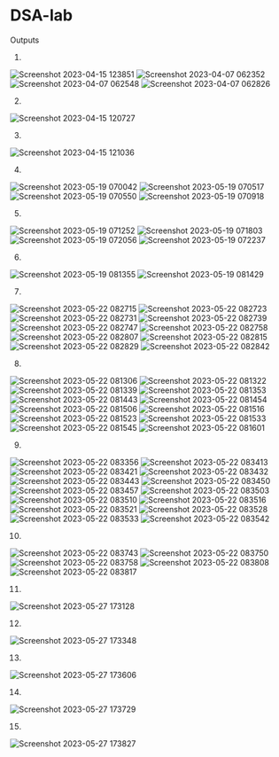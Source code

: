 # DSA-lab

Outputs

1)
![Screenshot 2023-04-15 123851](https://user-images.githubusercontent.com/121052859/232194537-1f376e06-d154-457d-8708-26badea8b385.png)
![Screenshot 2023-04-07 062352](https://user-images.githubusercontent.com/121052859/232190436-05bb719a-4a32-47b9-9493-3334ff75292f.png)
![Screenshot 2023-04-07 062548](https://user-images.githubusercontent.com/121052859/232190465-99284812-8915-416c-802b-4eb95095fff5.png)
![Screenshot 2023-04-07 062826](https://user-images.githubusercontent.com/121052859/232190492-3543ab16-a257-4626-a526-434e80ae269c.png)

2)
![Screenshot 2023-04-15 120727](https://user-images.githubusercontent.com/121052859/232192785-7c50b2bf-ea4f-4cc3-b785-6c24a68ff2f3.png)

3)
![Screenshot 2023-04-15 121036](https://user-images.githubusercontent.com/121052859/232192836-1d772d59-278d-49e5-92ab-1fc6f9f19d72.png)

4)
![Screenshot 2023-05-19 070042](https://github.com/Kartik200428/DSA-lab/assets/121052859/452678cf-040a-40d0-bfec-b56dedfd54a4)
![Screenshot 2023-05-19 070517](https://github.com/Kartik200428/DSA-lab/assets/121052859/c392ae0d-03b1-464d-b47f-3dcf81ae11a2)
![Screenshot 2023-05-19 070550](https://github.com/Kartik200428/DSA-lab/assets/121052859/62d14562-e54b-426e-896a-36b8779eb662)
![Screenshot 2023-05-19 070918](https://github.com/Kartik200428/DSA-lab/assets/121052859/3c4dd6f3-3b20-48e0-abb5-f3a5da88ed5a)

5)
![Screenshot 2023-05-19 071252](https://github.com/Kartik200428/DSA-lab/assets/121052859/eb017cc4-088f-4257-b994-df3c3346a9a9)
![Screenshot 2023-05-19 071803](https://github.com/Kartik200428/DSA-lab/assets/121052859/1e33d8fc-2cdd-4bf9-bc1a-99384fd32a85)
![Screenshot 2023-05-19 072056](https://github.com/Kartik200428/DSA-lab/assets/121052859/f52624ed-528c-404a-aea6-6ea9a6165f43)
![Screenshot 2023-05-19 072237](https://github.com/Kartik200428/DSA-lab/assets/121052859/cf50a9e6-53d2-4336-b26c-bdf6fb0123e8)

6)
![Screenshot 2023-05-19 081355](https://github.com/Kartik200428/DSA-lab/assets/121052859/e288f92c-f533-4be0-aed7-4f5027ae6b4d)
![Screenshot 2023-05-19 081429](https://github.com/Kartik200428/DSA-lab/assets/121052859/a554eafc-4461-4bd5-8be1-78295101ba78)

7)
![Screenshot 2023-05-22 082715](https://github.com/Kartik200428/DSA-lab/assets/121052859/2067e84e-ef3e-43e2-a6f0-47d31d7e6805)
![Screenshot 2023-05-22 082723](https://github.com/Kartik200428/DSA-lab/assets/121052859/9551ac76-5ad3-4d5e-977e-1cbe7f45cc07)
![Screenshot 2023-05-22 082731](https://github.com/Kartik200428/DSA-lab/assets/121052859/99f503d7-7dac-42cf-a8ee-cf66739ad980)
![Screenshot 2023-05-22 082739](https://github.com/Kartik200428/DSA-lab/assets/121052859/9b218c2a-05f4-4cae-a07f-c9f8d30c7121)
![Screenshot 2023-05-22 082747](https://github.com/Kartik200428/DSA-lab/assets/121052859/bc34588c-9688-40cc-a3ae-f07118bcb54c)
![Screenshot 2023-05-22 082758](https://github.com/Kartik200428/DSA-lab/assets/121052859/944adbff-2717-41ac-991b-c3c50f9c7008)
![Screenshot 2023-05-22 082807](https://github.com/Kartik200428/DSA-lab/assets/121052859/6d1e5ccc-ae36-4050-8409-e60cbabf9e69)
![Screenshot 2023-05-22 082815](https://github.com/Kartik200428/DSA-lab/assets/121052859/0f3a3095-7f12-48b6-b802-88919a7b7b48)
![Screenshot 2023-05-22 082829](https://github.com/Kartik200428/DSA-lab/assets/121052859/2ad266f8-9bf7-453a-8dc7-ef02816f47ea)
![Screenshot 2023-05-22 082842](https://github.com/Kartik200428/DSA-lab/assets/121052859/9f924611-6bc5-4a7f-b201-d58540ee1956)

8)
![Screenshot 2023-05-22 081306](https://github.com/Kartik200428/DSA-lab/assets/121052859/96337090-cbb5-4d7e-93f0-9d308581741f)
![Screenshot 2023-05-22 081322](https://github.com/Kartik200428/DSA-lab/assets/121052859/b545c14a-bb41-4480-a7d4-2c77cd268c54)
![Screenshot 2023-05-22 081339](https://github.com/Kartik200428/DSA-lab/assets/121052859/48a8010f-c7c7-4d1d-ae08-276385d23a0d)
![Screenshot 2023-05-22 081353](https://github.com/Kartik200428/DSA-lab/assets/121052859/ac9c0011-abd9-450b-a00e-70105c518059)
![Screenshot 2023-05-22 081443](https://github.com/Kartik200428/DSA-lab/assets/121052859/ec488e67-f1b6-49de-bd9f-50a3811bd62d)
![Screenshot 2023-05-22 081454](https://github.com/Kartik200428/DSA-lab/assets/121052859/8a5a6629-0b38-4737-a915-4742373592f0)
![Screenshot 2023-05-22 081506](https://github.com/Kartik200428/DSA-lab/assets/121052859/52c9ce4f-954d-4fcc-8dc5-05dd9f5faaa7)
![Screenshot 2023-05-22 081516](https://github.com/Kartik200428/DSA-lab/assets/121052859/2b41af40-cb4d-4887-a329-102c61fef96f)
![Screenshot 2023-05-22 081523](https://github.com/Kartik200428/DSA-lab/assets/121052859/82c94efd-d97d-41fc-bb83-0fee11dd3364)
![Screenshot 2023-05-22 081533](https://github.com/Kartik200428/DSA-lab/assets/121052859/a1a0cc70-a260-492b-968a-b50c0edb3c61)
![Screenshot 2023-05-22 081545](https://github.com/Kartik200428/DSA-lab/assets/121052859/2f2cfff3-8828-438d-8b0e-4b62d83559d6)
![Screenshot 2023-05-22 081601](https://github.com/Kartik200428/DSA-lab/assets/121052859/4a20dc83-6d17-4899-8550-67f244e66374)

9)
![Screenshot 2023-05-22 083356](https://github.com/Kartik200428/DSA-lab/assets/121052859/52250727-a850-44df-b5f5-9288cdfc24e3)
![Screenshot 2023-05-22 083413](https://github.com/Kartik200428/DSA-lab/assets/121052859/9d97862a-a514-416f-ab29-cce13d9963d7)
![Screenshot 2023-05-22 083421](https://github.com/Kartik200428/DSA-lab/assets/121052859/e02301d8-26bc-42d1-aad2-395a489a2668)
![Screenshot 2023-05-22 083432](https://github.com/Kartik200428/DSA-lab/assets/121052859/106402e7-743d-40a7-a3db-ad9a11d9efdd)
![Screenshot 2023-05-22 083443](https://github.com/Kartik200428/DSA-lab/assets/121052859/4a654225-5218-4b03-9e7f-722684f67d3e)
![Screenshot 2023-05-22 083450](https://github.com/Kartik200428/DSA-lab/assets/121052859/3a552170-1e8d-44e2-afc2-fcc4fe3a8291)
![Screenshot 2023-05-22 083457](https://github.com/Kartik200428/DSA-lab/assets/121052859/15bef74a-8d1d-4d77-8436-0f150562dfa0)
![Screenshot 2023-05-22 083503](https://github.com/Kartik200428/DSA-lab/assets/121052859/54dc2358-1363-4314-8941-e05a015eb9e0)
![Screenshot 2023-05-22 083510](https://github.com/Kartik200428/DSA-lab/assets/121052859/f16c9209-2c8d-4caf-8fd2-71f0d187c3b2)
![Screenshot 2023-05-22 083516](https://github.com/Kartik200428/DSA-lab/assets/121052859/7f868173-894d-42c3-a32a-c14e8c3b9e93)
![Screenshot 2023-05-22 083521](https://github.com/Kartik200428/DSA-lab/assets/121052859/480a82bb-4f8f-4290-9cdb-b27f63b72a14)
![Screenshot 2023-05-22 083528](https://github.com/Kartik200428/DSA-lab/assets/121052859/378f761c-d860-4707-a85f-40c7f0c281c5)
![Screenshot 2023-05-22 083533](https://github.com/Kartik200428/DSA-lab/assets/121052859/17506e1a-bfa9-463f-80d4-e6bc16366e05)
![Screenshot 2023-05-22 083542](https://github.com/Kartik200428/DSA-lab/assets/121052859/118cc60a-53d8-4200-995f-0304870f5d58)

10)
![Screenshot 2023-05-22 083743](https://github.com/Kartik200428/DSA-lab/assets/121052859/24074e2b-e8b2-4666-9dfd-637a692fff7f)
![Screenshot 2023-05-22 083750](https://github.com/Kartik200428/DSA-lab/assets/121052859/8436018b-5b92-48f0-ada8-57eece2e690d)
![Screenshot 2023-05-22 083758](https://github.com/Kartik200428/DSA-lab/assets/121052859/185f91b4-0593-4280-b39b-324c93a3be73)
![Screenshot 2023-05-22 083808](https://github.com/Kartik200428/DSA-lab/assets/121052859/537326ef-a175-4399-8887-5b229e32bb50)
![Screenshot 2023-05-22 083817](https://github.com/Kartik200428/DSA-lab/assets/121052859/11c3344e-10ce-48fb-8bea-7ddafd965fb1)

11)
![Screenshot 2023-05-27 173128](https://github.com/Kartik200428/DSA-lab/assets/121052859/9c1cbd08-5aa0-47be-b878-9e6f91f0b9ac)

12)
![Screenshot 2023-05-27 173348](https://github.com/Kartik200428/DSA-lab/assets/121052859/21376d93-eedf-4878-a758-a1343c06aaf3)

13)
![Screenshot 2023-05-27 173606](https://github.com/Kartik200428/DSA-lab/assets/121052859/c62f2f77-3ace-45bc-aa50-5b86317229dc)

14)
![Screenshot 2023-05-27 173729](https://github.com/Kartik200428/DSA-lab/assets/121052859/1f29342c-47f9-4fa8-b0bb-b75be7d66b54)

15)
![Screenshot 2023-05-27 173827](https://github.com/Kartik200428/DSA-lab/assets/121052859/71709052-545c-4640-a81f-cd41b8a109ee)
